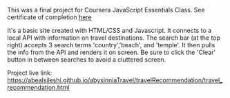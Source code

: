 This was a final project for Coursera JavaScript Essentials Class. See certificate of completion [here](https://www.credly.com/badges/dccf45d8-efcb-4085-86b1-aac5d15fc010/linked_in_profile)

It's a basic site created with HTML/CSS and Javascript. It connects to a local API with information on travel destinations.
The search bar (at the top right) accepts 3 search terms 'country','beach', and 'temple'. It then pulls the info from the API
and renders it on screen. Be sure to click the 'Clear' button in between searches to avoid a cluttered screen.

Project live link: https://abealsileshi.github.io/abysinniaTravel/travelRecommendation/travel_recommendation.html
